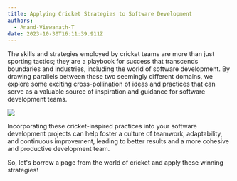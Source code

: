 ```yaml
---
title: Applying Cricket Strategies to Software Development
authors:
  - Anand-Viswanath-T
date: 2023-10-30T16:11:39.911Z
---
```

The skills and strategies employed by cricket teams are more than just sporting tactics; they are a playbook for success that transcends boundaries and industries, including the world of software development. By drawing parallels between these two seemingly different domains, we explore some exciting cross-pollination of ideas and practices that can serve as a valuable source of inspiration and guidance for software development teams.

![](/images/mycontrib4opl.png)

Incorporating these cricket-inspired practices into your software development projects can help foster a culture of teamwork, adaptability, and continuous improvement, leading to better results and a more cohesive and productive development team.

So, let's borrow a page from the world of cricket and apply these winning strategies!